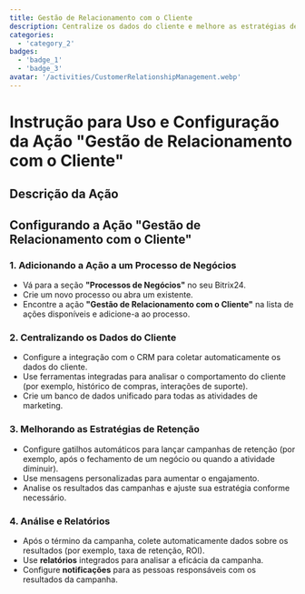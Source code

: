 ```yaml
---
title: Gestão de Relacionamento com o Cliente
description: Centralize os dados do cliente e melhore as estratégias de retenção.
categories: 
  - 'category_2'
badges: 
  - 'badge_1'
  - 'badge_3'
avatar: '/activities/CustomerRelationshipManagement.webp'
---
```


# Instrução para Uso e Configuração da Ação "Gestão de Relacionamento com o Cliente"

## Descrição da Ação

## **Configurando a Ação "Gestão de Relacionamento com o Cliente"**

### 1. Adicionando a Ação a um Processo de Negócios
- Vá para a seção **"Processos de Negócios"** no seu Bitrix24.
- Crie um novo processo ou abra um existente.
- Encontre a ação **"Gestão de Relacionamento com o Cliente"** na lista de ações disponíveis e adicione-a ao processo.

### 2. Centralizando os Dados do Cliente
- Configure a integração com o CRM para coletar automaticamente os dados do cliente.
- Use ferramentas integradas para analisar o comportamento do cliente (por exemplo, histórico de compras, interações de suporte).
- Crie um banco de dados unificado para todas as atividades de marketing.

### 3. Melhorando as Estratégias de Retenção
- Configure gatilhos automáticos para lançar campanhas de retenção (por exemplo, após o fechamento de um negócio ou quando a atividade diminuir).
- Use mensagens personalizadas para aumentar o engajamento.
- Analise os resultados das campanhas e ajuste sua estratégia conforme necessário.

### 4. Análise e Relatórios
- Após o término da campanha, colete automaticamente dados sobre os resultados (por exemplo, taxa de retenção, ROI).
- Use **relatórios** integrados para analisar a eficácia da campanha.
- Configure **notificações** para as pessoas responsáveis com os resultados da campanha.